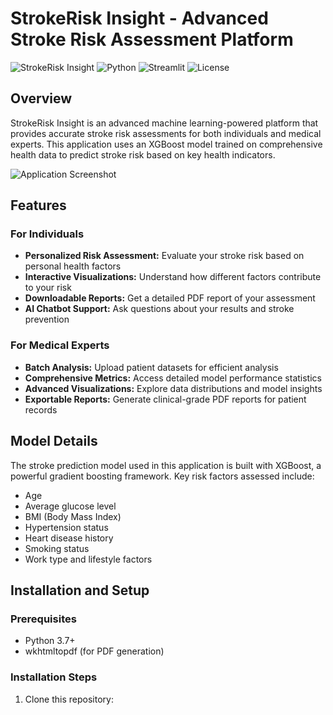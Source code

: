 # StrokeRisk Insight - Advanced Stroke Risk Assessment Platform

![StrokeRisk Insight](https://img.shields.io/badge/StrokeRisk-Insight-3498db)
![Python](https://img.shields.io/badge/Python-3.7+-2ecc71)
![Streamlit](https://img.shields.io/badge/Streamlit-1.0+-FF4B4B)
![License](https://img.shields.io/badge/License-MIT-yellow)

## Overview

StrokeRisk Insight is an advanced machine learning-powered platform that provides accurate stroke risk assessments for both individuals and medical experts. This application uses an XGBoost model trained on comprehensive health data to predict stroke risk based on key health indicators.

![Application Screenshot](assets/images/app_screenshot.png)

## Features

### For Individuals
- **Personalized Risk Assessment:** Evaluate your stroke risk based on personal health factors
- **Interactive Visualizations:** Understand how different factors contribute to your risk
- **Downloadable Reports:** Get a detailed PDF report of your assessment
- **AI Chatbot Support:** Ask questions about your results and stroke prevention

### For Medical Experts
- **Batch Analysis:** Upload patient datasets for efficient analysis
- **Comprehensive Metrics:** Access detailed model performance statistics
- **Advanced Visualizations:** Explore data distributions and model insights
- **Exportable Reports:** Generate clinical-grade PDF reports for patient records

## Model Details

The stroke prediction model used in this application is built with XGBoost, a powerful gradient boosting framework. Key risk factors assessed include:

- Age
- Average glucose level
- BMI (Body Mass Index)
- Hypertension status
- Heart disease history
- Smoking status
- Work type and lifestyle factors

## Installation and Setup

### Prerequisites
- Python 3.7+
- wkhtmltopdf (for PDF generation)

### Installation Steps

1. Clone this repository: